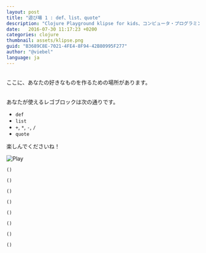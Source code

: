 ```yaml
---
layout: post
title: "遊び場 1 : def、list、quote"
description: "Clojure Playground klipse for kids、コンピュータ・プログラミング・コース"
date:   2016-07-30 11:17:23 +0200
categories: clojure
thumbnail: assets/klipse.png
guid: "B3689C8E-7021-4FE4-8F94-42B80995F277"
author: "@viebel"
language: ja
---
```



<br/>
ここに、あなたの好きなものを作るための場所があります。

<br/>
<br/>

あなたが使えるレゴブロックは次の通りです。

- `def`
- `list`
- `+`, `*`, `-`, `/`
- `quote`

楽しんでくださいね！

![Play](/assets/images/playground_sanbox.jpg)

~~~klipse
()
~~~

~~~klipse
()
~~~

~~~klipse
()
~~~

~~~klipse
()
~~~

~~~klipse
()
~~~

~~~klipse
()
~~~

~~~klipse
()
~~~

~~~klipse
()
~~~


